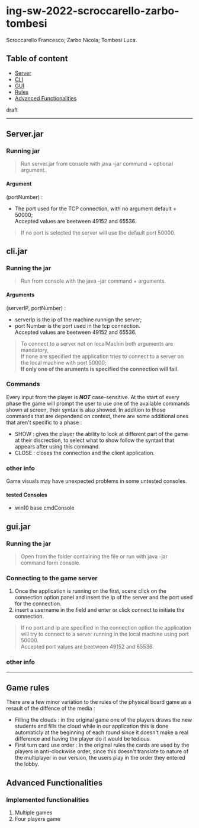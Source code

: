 # ing-sw-2022-scroccarello-zarbo-tombesi

Scroccarello Francesco; Zarbo Nicola; Tombesi Luca.



## Table of content

- [Server](#serverjar )
- [CLI](#clijar )
- [GUI](#guijar )
- [Rules](#game-rules )
- [Advanced Functionalities](#advanced-functionalities)

draft

----------------

## Server.jar 
### Running jar

>Run server.jar from console with java -jar command + optional argument.

#### Argument
(portNumber) : 
* The port used for the TCP connection, with no argument default = 50000;  
Accepted values are beetween 49152 and 65536.
>If no port is selected the server will use the default port 50000.



## cli.jar 

### Running the jar
>Run from console with the java -jar command + arguments.

#### Arguments

(serverIP, portNumber) :
* serverIp is the ip of the machine runnign the server;
* port Number is the port used in the tcp connection.    
Accepted values are beetween 49152 and 65536.

> To connect to a server not on localMachin both arguments are mandatory,   
If none are specified the application tries to connect to a server on the local machine with port 50000;  
**If only one of the aruments is specified the connection will fail**.

### Commands
Every input from the player is _**NOT**_ case-sensitive.
At the start of every phase the game will prompt the user to use one of the available commands shown at screen, their syntax is also showed.
In addition to those commands that are dependend on context, there are some additional ones that aren't specific to a phase :

* SHOW : gives the player the ability to look at different part of the game at their discrection, to select what to show follow the syntaxt that appears after using this command.
* CLOSE : closes the connection and the client application.

### other info
Game visuals may have unexpected problems in some untested consoles.

#### tested Consoles
* win10 base cmdConsole



## gui.jar
### Running the jar
>Open from the folder contiaining the file or run with java -jar command form console.

### Connecting to the game server

1. Once the application is running on the first, scene click on the connection option panel and insert the ip of the server and the port used for the connection. 
2. insert a username in the field and enter or click connect to initiate the connection.  

> If no port and ip are specified in the connection option the application will try to connect to a server running in the local machine using port 50000.  
> Accepted port values are beetween 49152 and 65536.

### other info
  
  

--------------------

## Game rules

There are a few minor variation to the rules of the physical board game as a resault of the diffence of the media :

* Filling the clouds : in the original game one of the players draws the new students and fills the cloud while in our application this is done automaticly at the beginning of each round since it doesn't make a real difference and having the player do it would be tedious.
* First turn card use order : In the original rules the cards are used by the players in anti-clockwise order, since this doesn't translate to nature of the multiplayer in our version, the users play in the order they entered the lobby.

## Advanced Functionalities

### Implemented functionalities

1. Multiple games
2. Four players game
